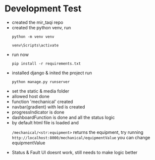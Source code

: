 # Development Test

<ul>

<li>created the mir_taqi repo

<li>created the python venv, run

```shell
python -m venv venv
```

```shell
venv\Scripts\activate
```

<li> run now

```shell
pip install -r requirements.txt
```
</ul>
<ul>
<li> installed django & inited the project run

`python manage.py runserver`

<li> set the static & media folder

<li> allowed host done

<li> function 'mechanical' created

<li> navbar(gradient) with led is created

<li> progressIndicator is done

<li> dashboardFunction is done and all the status logic

<li> by default html file is loaded and

`/mechanical/<str:equipment>`
returns the equipment, try running `http://localhost:8000/mechanical/equipmentValue` you can change equipmentValue

<li> Status & Fault UI doesnt work, still needs to make logic better
</ul>
